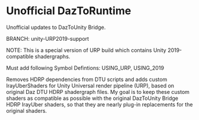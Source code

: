 # Unofficial DazToRuntime
Unofficial updates to DazToUnity Bridge.

BRANCH: unity-URP2019-support

NOTE: This is a special version of URP build which contains Unity 2019-compatible shadergraphs.

Must add following Symbol Defintions: USING_URP, USING_2019

Removes HDRP dependencies from DTU scripts and adds custom IrayUberShaders for Unity Universal render pipeline (URP), based on original Daz DTU HDRP shadergraph files. My goal is to keep these custom shaders as compatible as possible with the original DazToUnity Bridge HDRP IrayUber shaders, so that they are nearly plug-in replacements for the original shaders.
